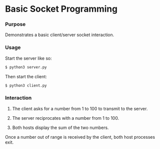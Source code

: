 # Basic Socket Programming

### Purpose

Demonstrates a basic client/server socket interaction.

### Usage

Start the server like so:
```bash
$ python3 server.py
```

Then start the client:
```bash
$ python3 client.py
```

### Interaction

1. The client asks for a number from 1 to 100 to transmit to the server.

2. The server reciprocates with a number from 1 to 100.
   
3. Both hosts display the sum of the two numbers.

Once a number out of range is received by the client, both host processes exit.